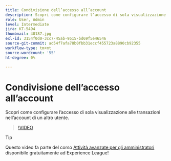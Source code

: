 ```yaml
---
title: Condivisione dell’accesso all’account
description: Scopri come configurare l’accesso di sola visualizzazione alle transazioni nell’account di un altro utente
role: User, Admin
level: Intermediate
jira: KT-5494
thumbnail: 40187.jpg
exl-id: 3154f0d0-3cc7-45ab-9515-bd69f5e46546
source-git-commit: ad54f7afa78b0fbb31eccf455723a8890cb92355
workflow-type: tm+mt
source-wordcount: '55'
ht-degree: 0%

---
```


# Condivisione dell’accesso all’account

Scopri come configurare l’accesso di sola visualizzazione alle transazioni nell’account di un altro utente.

>[!VIDEO](https://video.tv.adobe.com/v/40187?quality=12&learn=on&hidetitle=true)

>[!TIP]
>
>Questo video fa parte del corso [Attività avanzate per gli amministratori](https://experienceleague.adobe.com/?recommended=Sign-A-1-2020.1) disponibile gratuitamente ad Experience League!

